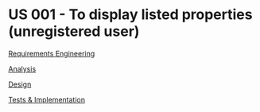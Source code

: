 # US 001 - To display listed properties (unregistered user) 

[Requirements Engineering](01.requirements-engineering/US001-requirements-engineering..md)

[Analysis](02.analysis/US001-analysis.md)

[Design](03.design/Readme.md)

[Tests & Implementation ](04.tests-and-implementation/Readme.md)

